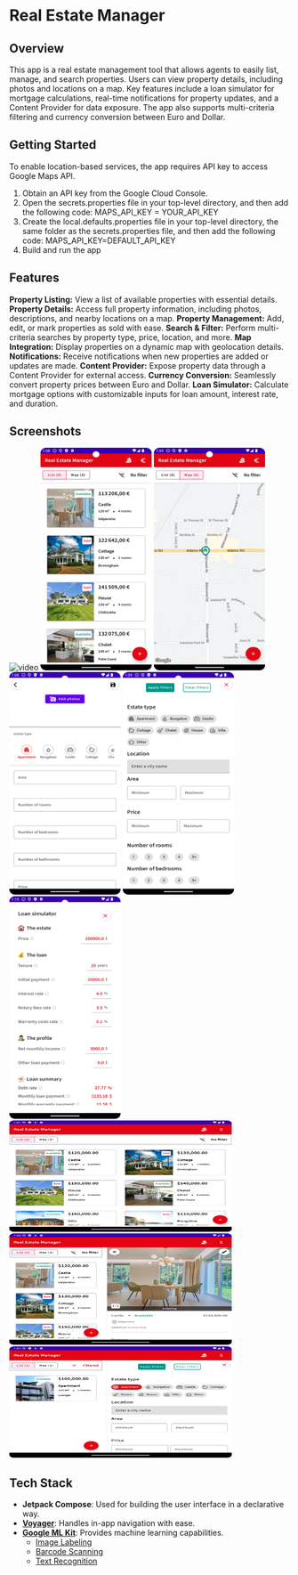 # Real Estate Manager

## Overview

This app is a real estate management tool that allows agents to easily list, manage, and search
properties. Users can view property details, including photos and locations on a map. Key
features include a loan simulator for mortgage calculations, real-time notifications for property
updates, and a Content Provider for data exposure. The app also supports multi-criteria filtering
and currency conversion between Euro and Dollar.

## Getting Started

To enable location-based services, the app requires API key to access Google Maps API.

1. Obtain an API key from the Google Cloud Console.
2. Open the secrets.properties file in your top-level directory, and then add the following code:
   MAPS_API_KEY = YOUR_API_KEY
3. Create the local.defaults.properties file in your top-level directory, the same folder as the
   secrets.properties file, and then add the
   following code:
   MAPS_API_KEY=DEFAULT_API_KEY
4. Build and run the app

## Features

**Property Listing:**  View a list of available properties with essential details.
**Property Details:** Access full property information, including photos, descriptions, and nearby
locations on a map.
**Property Management:** Add, edit, or mark properties as sold with ease.
**Search & Filter:** Perform multi-criteria searches by property type, price, location, and more.
**Map Integration:** Display properties on a dynamic map with geolocation details.
**Notifications:** Receive notifications when new properties are added or updates are made.
**Content Provider:** Expose property data through a Content Provider for external access.
**Currency Conversion:** Seamlessly convert property prices between Euro and Dollar.
**Loan Simulator:** Calculate mortgage options with customizable inputs for loan amount, interest
rate, and duration.

## Screenshots

<p> 
  <img src="screenshots/video.webm" width="200" height="400" alt="video"/>
  <img src="screenshots/estate-list.png"  width="200" height="400"/>
  <img src="screenshots/map-view.png" width="200" height="400"/>
  <img src="screenshots/addestate.png"  width="200" height="400"/>
  <img src="screenshots/filter.png"  width="200" height="400"/>
  <img src="screenshots/loan-simulator.png"  width="200" height="400"/>
  <img src="screenshots/tab-list-view.png"  width="400" height="200"/>
  <img src="screenshots/tab-with-details.png"  width="400" height="200"/>
  <img src="screenshots/tab-with-filter.png"  width="400" height="200"/>
</p>

## Tech Stack

- **Jetpack Compose**: Used for building the user interface in a declarative way.
- **[Voyager](https://voyager.adriel.cafe/)**: Handles in-app navigation with ease.
- **[Google ML Kit](https://developers.google.com/ml-kit)**: Provides machine learning capabilities.
    - [Image Labeling](https://developers.google.com/ml-kit/vision/image-labeling)
    - [Barcode Scanning](https://developers.google.com/ml-kit/vision/barcode-scanning)
    - [Text Recognition](https://developers.google.com/ml-kit/vision/text-recognition)
